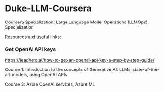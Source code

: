 # Duke-LLM-Coursera
Coursera Specialization: Large Language Model Operations (LLMOps) Specialization

Resources and useful links:
### Get OpenAI API keys
https://leadhero.ai/how-to-get-an-openai-api-key-a-step-by-step-guide/

Course 1:
Introduction to the concepts of Generative AI: LLMs, state-of-the-art models, using OpenAI APIs 

Course 2:
Azure OpenAI services, Azure ML
